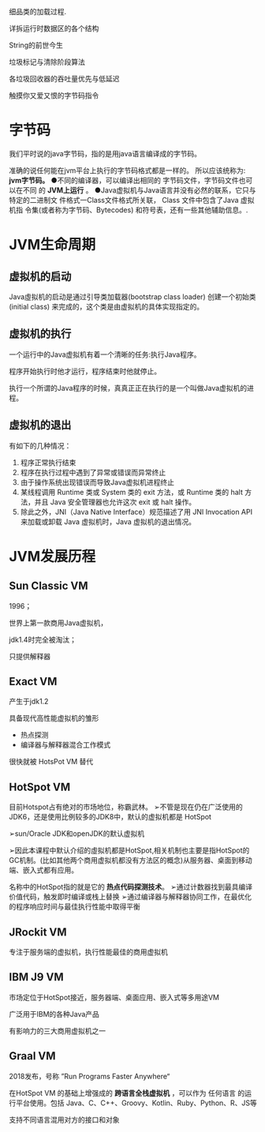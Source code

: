 细品类的加载过程.

详拆运行时数据区的各个结构

String的前世今生

垃圾标记与清除阶段算法

各垃圾回收器的吞吐量优先与低延迟

触摸你又爱又恨的字节码指令

# 字节码

我们平时说的java字节码，指的是用java语言编译成的字节码。

准确的说任何能在jvm平台上执行的字节码格式都是一样的。 所以应该统称为:
**jvm字节码。** 
●不同的编译器，可以编译出相同的 字节码文件，字节码文件也可以在不同
的 **JVM上运行** 。
●Java虚拟机与Java语言并没有必然的联系，它只与特定的二进制文
件格式一Class文件格式所关联， Class 文件中包含了Java 虚拟机指
令集(或者称为字节码、Bytecodes) 和符号表，还有一些其他辅助信息。.



# JVM生命周期

## 虚拟机的启动

Java虛拟机的启动是通过引导类加载器(bootstrap class loader) 创建一个初始类(initial class) 来完成的，这个类是由虚拟机的具体实现指定的。



## 虚拟机的执行

一个运行中的Java虚拟机有着一个清晰的任务:执行Java程序。

程序开始执行时他才运行，程序结束时他就停止。

执行一个所谓的Java程序的时候，真真正正在执行的是一个叫做Java虚拟机的进程。



## 虚拟机的退出

有如下的几种情况：

1. 程序正常执行结束
2. 程序在执行过程中遇到了异常或错误而异常终止
3. 由于操作系统出现错误而导致Java虚拟机进程终止
4. 某线程调用 Runtime 类或 System 类的 exit 方法，或 Runtime 类的 halt 方法，并且 Java 安全管理器也允许这次 exit 或 halt 操作。
5. 除此之外，JNI（Java Native Interface）规范描述了用 JNI Invocation API 来加载或卸载 Java 虚拟机时，Java 虚拟机的退出情况。



# JVM发展历程

## Sun Classic VM

1996；

世界上第一款商用Java虚拟机，

jdk1.4时完全被淘汰；

只提供解释器

## Exact VM

产生于jdk1.2

具备现代高性能虚拟机的雏形

* 热点探测
* 编译器与解释器混合工作模式

很快就被 HotsPot VM 替代

## HotSpot VM

目前Hotspot占有绝对的市场地位，称霸武林。
➢不管是现在仍在广泛使用的JDK6，还是使用比例较多的JDK8中，默认的虚拟机都是
HotSpot

➢sun/Oracle JDK和openJDK的默认虚拟机

➢因此本课程中默认介绍的虛拟机都是HotSpot,相关机制也主要是指HotSpot的GC机制。(比如其他两个商用虚拟机都没有方法区的概念)从服务器、桌面到移动端、嵌入式都有应用。

名称中的HotSpot指的就是它的 **热点代码探测技术**。
➢通过计数器找到最具编译价值代码，触发即时编译或栈上替换
➢通过编译器与解释器协同工作，在最优化的程序响应时间与最佳执行性能中取得平衡

## JRockit VM

专注于服务端的虚拟机，执行性能最佳的商用虚拟机

## IBM J9 VM

市场定位于HotSpot接近，服务器端、桌面应用、嵌入式等多用途VM 

广泛用于IBM的各种Java产品

有影响力的三大商用虚拟机之一



## Graal VM

2018发布，号称 ”Run Programs Faster Anywhere“

在HotSpot VM 的基础上增强成的 **跨语言全栈虚拟机** ，可以作为 任何语言 的运行平台使用。包括 Java、C、C++、Groovy、Kotlin、Ruby、Python、R、JS等

支持不同语言混用对方的接口和对象










